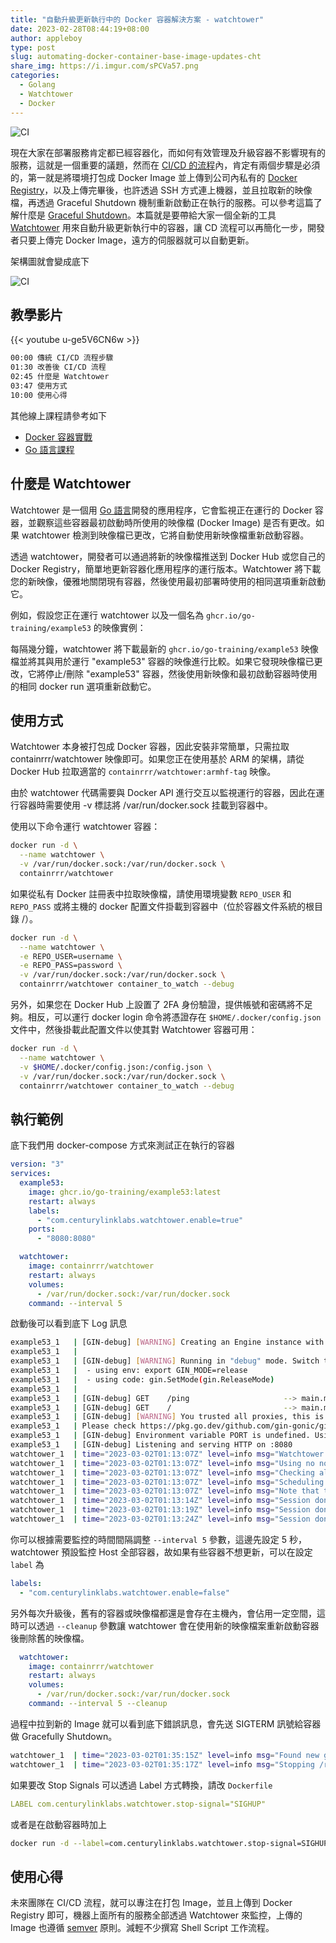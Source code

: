 ```yaml
---
title: "自動升級更新執行中的 Docker 容器解決方案 - watchtower"
date: 2023-02-28T08:44:19+08:00
author: appleboy
type: post
slug: automating-docker-container-base-image-updates-cht
share_img: https://i.imgur.com/sPCVa57.png
categories:
  - Golang
  - Watchtower
  - Docker
---
```


![CI](https://i.imgur.com/XbonwAZ.png)

現在大家在部署服務肯定都已經容器化，而如何有效管理及升級容器不影響現有的服務，這就是一個重要的議題，然而在 [CI/CD 的流程](https://zh.wikipedia.org/zh-tw/CI/CD)內，肯定有兩個步驟是必須的，第一就是將環境打包成 Docker Image 並上傳到公司內私有的 [Docker Registry](https://docs.docker.com/registry/)，以及上傳完畢後，也許透過 SSH 方式連上機器，並且拉取新的映像檔，再透過 Graceful Shutdown 機制重新啟動正在執行的服務。可以參考這篇了解什麼是 [Graceful Shutdown](https://blog.wu-boy.com/2020/02/what-is-graceful-shutdown-in-golang/)。本篇就是要帶給大家一個全新的工具 [Watchtower](https://containrrr.dev/watchtower) 用來自動升級更新執行中的容器，讓 CD 流程可以再簡化一步，開發者只要上傳完 Docker Image，遠方的伺服器就可以自動更新。

<!--more-->

架構圖就會變成底下

![CI](https://i.imgur.com/sPCVa57.png)

## 教學影片

{{< youtube u-ge5V6CN6w >}}

```sh
00:00 傳統 CI/CD 流程步驟
01:30 改善後 CI/CD 流程
02:45 什麼是 Watchtower
03:47 使用方式
10:00 使用心得
```

其他線上課程請參考如下

* [Docker 容器實戰](https://blog.wu-boy.com/docker-course/)
* [Go 語言課程](https://blog.wu-boy.com/golang-online-course/)

## 什麼是 Watchtower

Watchtower 是一個用 [Go 語言](https://go.dev)開發的應用程序，它會監視正在運行的 Docker 容器，並觀察這些容器最初啟動時所使用的映像檔 (Docker Image) 是否有更改。如果 watchtower 檢測到映像檔已更改，它將自動使用新映像檔重新啟動容器。

透過 watchtower，開發者可以通過將新的映像檔推送到 Docker Hub 或您自己的 Docker Registry，簡單地更新容器化應用程序的運行版本。Watchtower 將下載您的新映像，優雅地關閉現有容器，然後使用最初部署時使用的相同選項重新啟動它。

例如，假設您正在運行 watchtower 以及一個名為 `ghcr.io/go-training/example53` 的映像實例：

每隔幾分鐘，watchtower 將下載最新的 `ghcr.io/go-training/example53` 映像檔並將其與用於運行 "example53" 容器的映像進行比較。如果它發現映像檔已更改，它將停止/刪除 "example53" 容器，然後使用新映像和最初啟動容器時使用的相同 docker run 選項重新啟動它。

## 使用方式

Watchtower 本身被打包成 Docker 容器，因此安裝非常簡單，只需拉取 containrrr/watchtower 映像即可。如果您正在使用基於 ARM 的架構，請從 Docker Hub 拉取適當的 `containrrr/watchtower:armhf-tag` 映像。

由於 watchtower 代碼需要與 Docker API 進行交互以監視運行的容器，因此在運行容器時需要使用 -v 標誌將 /var/run/docker.sock 挂載到容器中。

使用以下命令運行 watchtower 容器：

```sh
docker run -d \
  --name watchtower \
  -v /var/run/docker.sock:/var/run/docker.sock \
  containrrr/watchtower
```

如果從私有 Docker 註冊表中拉取映像檔，請使用環境變數 `REPO_USER` 和 `REPO_PASS` 或將主機的 docker 配置文件掛載到容器中（位於容器文件系統的根目錄 /）。

```sh
docker run -d \
  --name watchtower \
  -e REPO_USER=username \
  -e REPO_PASS=password \
  -v /var/run/docker.sock:/var/run/docker.sock \
  containrrr/watchtower container_to_watch --debug
```

另外，如果您在 Docker Hub 上設置了 2FA 身份驗證，提供帳號和密碼將不足夠。相反，可以運行 docker login 命令將憑證存在 `$HOME/.docker/config.json` 文件中，然後掛載此配置文件以使其對 Watchtower 容器可用：

```sh
docker run -d \
  --name watchtower \
  -v $HOME/.docker/config.json:/config.json \
  -v /var/run/docker.sock:/var/run/docker.sock \
  containrrr/watchtower container_to_watch --debug
```

## 執行範例

底下我們用 docker-compose 方式來測試正在執行的容器

```yml
version: "3"
services:
  example53:
    image: ghcr.io/go-training/example53:latest
    restart: always
    labels:
      - "com.centurylinklabs.watchtower.enable=true"
    ports:
      - "8080:8080"

  watchtower:
    image: containrrr/watchtower
    restart: always
    volumes:
      - /var/run/docker.sock:/var/run/docker.sock
    command: --interval 5
```

啟動後可以看到底下 Log 訊息

```sh
example53_1   | [GIN-debug] [WARNING] Creating an Engine instance with the Logger and Recovery middleware already attached.
example53_1   |
example53_1   | [GIN-debug] [WARNING] Running in "debug" mode. Switch to "release" mode in production.
example53_1   |  - using env: export GIN_MODE=release
example53_1   |  - using code: gin.SetMode(gin.ReleaseMode)
example53_1   |
example53_1   | [GIN-debug] GET    /ping                     --> main.main.func1 (3 handlers)
example53_1   | [GIN-debug] GET    /                         --> main.main.func2 (3 handlers)
example53_1   | [GIN-debug] [WARNING] You trusted all proxies, this is NOT safe. We recommend you to set a value.
example53_1   | Please check https://pkg.go.dev/github.com/gin-gonic/gin#readme-don-t-trust-all-proxies for details.
example53_1   | [GIN-debug] Environment variable PORT is undefined. Using port :8080 by default
example53_1   | [GIN-debug] Listening and serving HTTP on :8080
watchtower_1  | time="2023-03-02T01:13:07Z" level=info msg="Watchtower 1.5.3"
watchtower_1  | time="2023-03-02T01:13:07Z" level=info msg="Using no notifications"
watchtower_1  | time="2023-03-02T01:13:07Z" level=info msg="Checking all containers (except explicitly disabled with label)"
watchtower_1  | time="2023-03-02T01:13:07Z" level=info msg="Scheduling first run: 2023-03-02 01:13:12 +0000 UTC"
watchtower_1  | time="2023-03-02T01:13:07Z" level=info msg="Note that the first check will be performed in 4 seconds"
watchtower_1  | time="2023-03-02T01:13:14Z" level=info msg="Session done" Failed=0 Scanned=2 Updated=0 notify=no
watchtower_1  | time="2023-03-02T01:13:19Z" level=info msg="Session done" Failed=0 Scanned=2 Updated=0 notify=no
watchtower_1  | time="2023-03-02T01:13:24Z" level=info msg="Session done" Failed=0 Scanned=2 Updated=0 notify=no
```

你可以根據需要監控的時間間隔調整 `--interval 5` 參數，這邊先設定 5 秒，watchtower 預設監控 Host 全部容器，故如果有些容器不想更新，可以在設定 `label` 為

```yml
labels:
  - "com.centurylinklabs.watchtower.enable=false"
```

另外每次升級後，舊有的容器或映像檔都還是會存在主機內，會佔用一定空間，這時可以透過 `--cleanup` 參數讓 watchtower 會在使用新的映像檔案重新啟動容器後刪除舊的映像檔。

```yml
  watchtower:
    image: containrrr/watchtower
    restart: always
    volumes:
      - /var/run/docker.sock:/var/run/docker.sock
    command: --interval 5 --cleanup
```

過程中拉到新的 Image 就可以看到底下錯誤訊息，會先送 SIGTERM 訊號給容器做 Gracefully Shutdown。

```sh
watchtower_1  | time="2023-03-02T01:35:15Z" level=info msg="Found new ghcr.io/go-training/example53:latest image (040d01951ee2)"
watchtower_1  | time="2023-03-02T01:35:17Z" level=info msg="Stopping /root_example53_1 (57fc95adf8cd) with SIGTERM"
```

如果要改 Stop Signals 可以透過 Label 方式轉換，請改 `Dockerfile`

```yml
LABEL com.centurylinklabs.watchtower.stop-signal="SIGHUP"
```

或者是在啟動容器時加上

```sh
docker run -d --label=com.centurylinklabs.watchtower.stop-signal=SIGHUP someimage
```

## 使用心得

未來團隊在 CI/CD 流程，就可以專注在打包 Image，並且上傳到 Docker Registry 即可，機器上面所有的服務全部透過 Watchtower 來監控，上傳的 Image 也遵循 [semver](https://semver.org/) 原則。減輕不少撰寫 Shell Script 工作流程。
